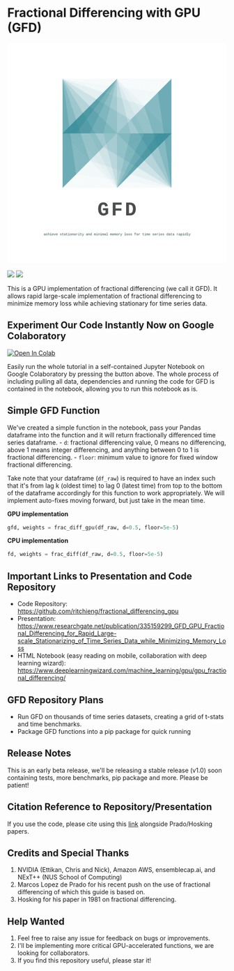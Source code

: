 # Fractional Differencing with GPU (GFD)
<p align="center">
    <img src="./assets/gfd_logo_transparent_resize.png"/>
</p>

<img src="https://img.shields.io/badge/license-MIT-green.svg"/>
<img src="https://img.shields.io/badge/version-v0.1-blue.svg"/>

This is a GPU implementation of fractional differencing (we call it GFD). It allows rapid large-scale implementation of fractional differencing to minimize memory loss while achieving stationary for time series data.

## Experiment Our Code Instantly Now on Google Colaboratory

[![Open In Colab](https://colab.research.google.com/assets/colab-badge.svg)](https://colab.research.google.com/github/ritchieng/fractional_differencing_gpu/blob/master/notebooks/gpu_fractional_differencing.ipynb)

Easily run the whole tutorial in a self-contained Jupyter Notebook on Google Colaboratory by pressing the button above. The whole process of including pulling all data, dependencies and running the code for GFD is contained in the notebook, allowing you to run this notebook as is.

## Simple GFD Function

We've created a simple function in the notebook, pass your Pandas dataframe into the function and it will return fractionally differenced time series dataframe.
    - `d`: fractional differencing value, 0 means no differencing, above 1 means integer differencing, and anything between 0 to 1 is fractional differencing.
    - `floor`: minimum value to ignore for fixed window fractional differencing.
    
Take note that your dataframe (`df_raw`) is required to have an index such that it's from lag k (oldest time) to lag 0 (latest time) from top to the bottom of the dataframe accordingly for this function to work appropriately. We will implement auto-fixes moving forward, but just take in the mean time.

**GPU implementation**

```python
gfd, weights = frac_diff_gpu(df_raw, d=0.5, floor=5e-5)
```

**CPU implementation**

```python
fd, weights = frac_diff(df_raw, d=0.5, floor=5e-5)
```

## Important Links to Presentation and Code Repository
- Code Repository: https://github.com/ritchieng/fractional_differencing_gpu
- Presentation: https://www.researchgate.net/publication/335159299_GFD_GPU_Fractional_Differencing_for_Rapid_Large-scale_Stationarizing_of_Time_Series_Data_while_Minimizing_Memory_Loss
- HTML Notebook (easy reading on mobile, collaboration with deep learning wizard): https://www.deeplearningwizard.com/machine_learning/gpu/gpu_fractional_differencing/

## GFD Repository Plans
- Run GFD on thousands of time series datasets, creating a grid of t-stats and time benchmarks.
- Package GFD functions into a pip package for quick running

## Release Notes
This is an early beta release, we'll be releasing a stable release (v1.0) soon containing tests, more benchmarks, pip package and more. Please be patient!

## Citation Reference to Repository/Presentation
If you use the code, please cite using this [link](https://www.researchgate.net/publication/335159299_GFD_GPU_Fractional_Differencing_for_Rapid_Large-scale_Stationarizing_of_Time_Series_Data_while_Minimizing_Memory_Loss) alongside Prado/Hosking papers.

## Credits and Special Thanks
1. NVIDIA (Ettikan, Chris and Nick), Amazon AWS, ensemblecap.ai, and NExT++ (NUS School of Computing)
2. Marcos Lopez de Prado  for his recent push on the use of fractional differencing of which this guide is based on.
3. Hosking for his paper in 1981 on fractional differencing.

## Help Wanted
1. Feel free to raise any issue for feedback on bugs or improvements.
2. I'll be implementing more critical GPU-accelerated functions, we are looking for collaborators.
3. If you find this repository useful, please star it!
